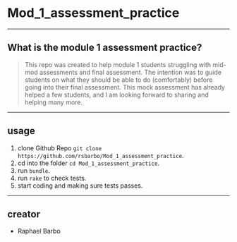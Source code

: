 # Mod_1_assessment_practice

----

## What is the module 1 assessment practice?

> This repo was created to help module 1 students struggling with mid-mod assessments and final assessment. The intention 
was to guide students on what they should be able to do (comfortably) before going into their final assessment.
This mock assessment has already helped a few students, and I am looking forward to sharing and helping many more.

----
## usage
1. clone Github Repo `git clone https://github.com/rsbarbo/Mod_1_assessment_practice`.
2. cd into the folder `cd Mod_1_assessment_practice`.
3. run `bundle`.
4. run `rake` to check tests.
5. start coding and making sure tests passes.
----
## creator
* Raphael Barbo 

